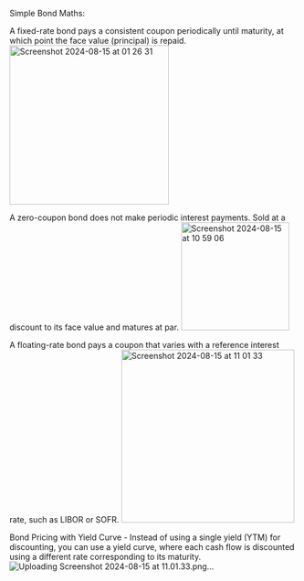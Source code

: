 Simple Bond Maths:

A fixed-rate bond pays a consistent coupon periodically until maturity, at which point the face value (principal) is repaid.
<img width="279" alt="Screenshot 2024-08-15 at 01 26 31" src="https://github.com/user-attachments/assets/729de03f-3cd1-4a2c-a8a0-6224f446b2a8">

A zero-coupon bond does not make periodic interest payments. Sold at a discount to its face value and matures at par.
<img width="189" alt="Screenshot 2024-08-15 at 10 59 06" src="https://github.com/user-attachments/assets/ff121365-f2a0-43a7-a5ba-50a47857d59f">

A floating-rate bond pays a coupon that varies with a reference interest rate, such as LIBOR or SOFR.
<img width="303" alt="Screenshot 2024-08-15 at 11 01 33" src="https://github.com/user-attachments/assets/0dfde79b-33a9-48c6-8d44-bb7dc91d0182">

Bond Pricing with Yield Curve - Instead of using a single yield (YTM) for discounting, you can use a yield curve, where each cash flow is discounted using a different rate corresponding to its maturity.
![Uploading Screenshot 2024-08-15 at 11.01.33.png…]()


